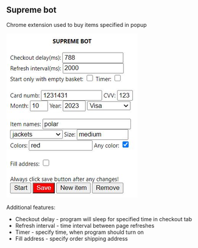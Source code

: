 ## Supreme bot
Chrome extension used to buy items specified in popup

![](popup.jpg)

Additional features:
- Checkout delay - program will sleep for specified time in checkout tab
- Refresh interval - time interval between page refreshes
- Timer - specify time, when program should turn on
- Fill address - specify order shipping address
